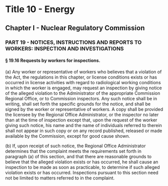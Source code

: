 
# Title 10 - Energy
## Chapter I - Nuclear Regulatory Commission
### PART 19 - NOTICES, INSTRUCTIONS AND REPORTS TO WORKERS: INSPECTION AND INVESTIGATIONS
#### § 19.16 Requests by workers for inspections.

(a) Any worker or representative of workers who believes that a violation of the Act, the regulations in this chapter, or license conditions exists or has occurred in license activities with regard to radiological working conditions in which the worker is engaged, may request an inspection by giving notice of the alleged violation to the Administrator of the appropriate Commission Regional Office, or to Commission inspectors. Any such notice shall be in writing, shall set forth the specific grounds for the notice, and shall be signed by the worker or representative of workers. A copy shall be provided the licensee by the Regional Office Administrator, or the inspector no later than at the time of inspection except that, upon the request of the worker giving such notice, his name and the name of individuals referred to therein shall not appear in such copy or on any record published, released or made available by the Commission, except for good cause shown.

(b) If, upon receipt of such notice, the Regional Office Administrator determines that the complaint meets the requirements set forth in paragraph (a) of this section, and that there are reasonable grounds to believe that the alleged violation exists or has occurred, he shall cause an inspection to be made as soon as practicable, to determine if such alleged violation exists or has occurred. Inspections pursuant to this section need not be limited to matters referred to in the complaint.
